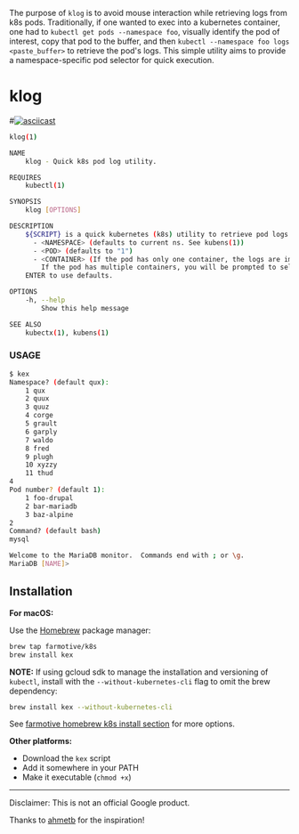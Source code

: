 The purpose of `klog` is to avoid mouse interaction while retrieving logs from k8s pods.  Traditionally, if one wanted to exec into a kubernetes container, one had to `kubectl get pods --namespace foo`, visually identify the pod of interest, copy that pod to the buffer, and then `kubectl --namespace foo logs <paste_buffer>` to retrieve the pod's logs.  This simple utility aims to provide a namespace-specific pod selector for quick execution.

# klog

#[![asciicast](https://asciinema.org/a/placeholder.png)](https://asciinema.org/a/placeholder)

```sh
klog(1)

NAME
    klog - Quick k8s pod log utility.

REQUIRES
    kubectl(1)

SYNOPSIS
    klog [OPTIONS]

DESCRIPTION
    ${SCRIPT} is a quick kubernetes (k8s) utility to retrieve pod logs. ${SCRIPT} prompts for:
      - <NAMESPACE> (defaults to current ns. See kubens(1))
      - <POD> (defaults to "1")
      - <CONTAINER> (If the pod has only one container, the logs are immediately retrieved.  
        If the pod has multiple containers, you will be prompted to select one.)
    ENTER to use defaults.

OPTIONS
    -h, --help
        Show this help message

SEE ALSO
    kubectx(1), kubens(1)
```

### USAGE

```sh
$ kex
Namespace? (default qux):
    1 qux
    2 quux
    3 quuz
    4 corge
    5 grault
    6 garply
    7 waldo
    8 fred
    9 plugh
    10 xyzzy
    11 thud
4
Pod number? (default 1):
    1 foo-drupal
    2 bar-mariadb
    3 baz-alpine
2
Command? (default bash)
mysql

Welcome to the MariaDB monitor.  Commands end with ; or \g.
MariaDB [NAME]>
```

## Installation

**For macOS:**

Use the [Homebrew](https://brew.sh/) package manager:
```sh
brew tap farmotive/k8s
brew install kex
```
**NOTE:** If using gcloud sdk to manage the installation and versioning of `kubectl`, install with the `--without-kubernetes-cli` flag to omit the brew dependency:
```sh
brew install kex --without-kubernetes-cli
```

See [farmotive homebrew k8s install section](https://github.com/farmotive/homebrew-k8s#install) for more options.

**Other platforms:**

- Download the `kex` script
- Add it somewhere in your PATH
- Make it executable (`chmod +x`)

-----

Disclaimer: This is not an official Google product.

Thanks to [ahmetb](https://github.com/ahmetb) for the inspiration!
